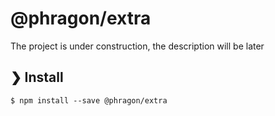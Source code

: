 # @phragon/extra

The project is under construction, the description will be later

## ❯ Install

```
$ npm install --save @phragon/extra
```

